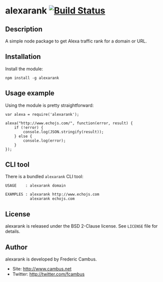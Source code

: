 # alexarank [![Build Status][1]][2]

## Description

A simple node package to get Alexa traffic rank for a domain or URL.

## Installation

Install the module:

	npm install -g alexarank


## Usage example

Using the module is pretty straightforward:

	var alexa = require('alexarank');

	alexa("http://www.echojs.com/", function(error, result) {
	    if (!error) {
	        console.log(JSON.stringify(result));
	    } else {
	        console.log(error);
	    }
	});


## CLI tool

There is a bundled `alexarank` CLI tool:

	USAGE    : alexarank domain

	EXAMPLES : alexarank http://www.echojs.com
	           alexarank echojs.com

## License

alexarank is released under the BSD 2-Clause license. See `LICENSE` file for
details.

## Author

alexarank is developed by Frederic Cambus.

- Site: http://www.cambus.net
- Twitter: http://twitter.com/fcambus

[1]: https://travis-ci.org/fcambus/alexarank.png?branch=master
[2]: https://travis-ci.org/fcambus/alexarank

